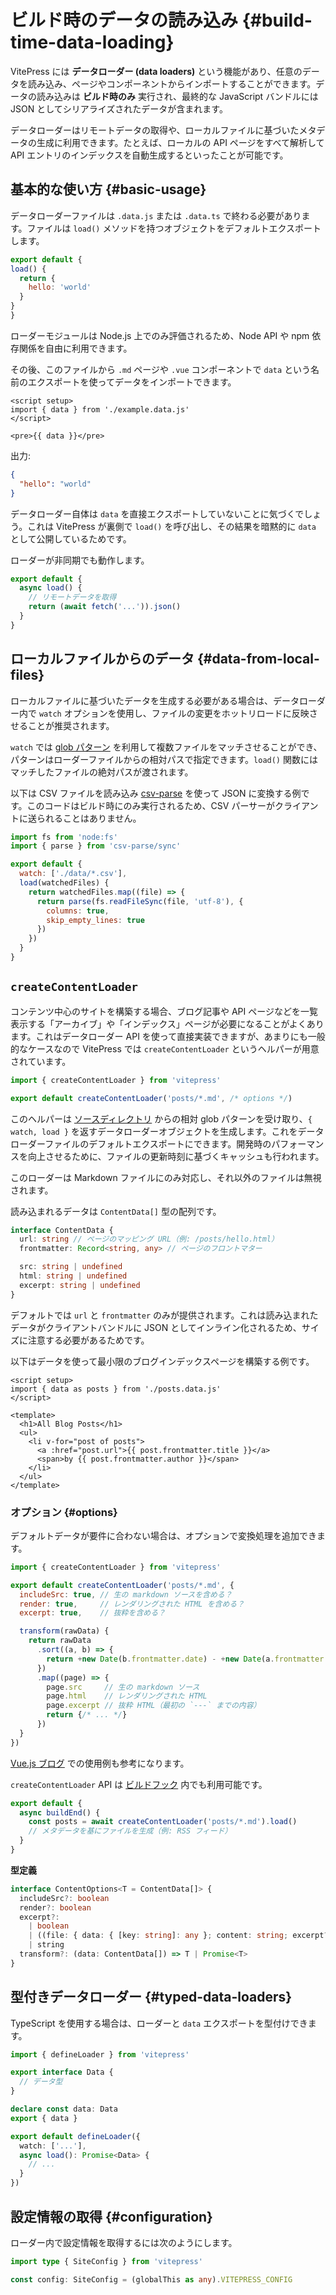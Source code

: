 # ビルド時のデータの読み込み {#build-time-data-loading}

VitePress には **データローダー (data loaders)** という機能があり、任意のデータを読み込み、ページやコンポーネントからインポートすることができます。データの読み込みは **ビルド時のみ** 実行され、最終的な JavaScript バンドルには JSON としてシリアライズされたデータが含まれます。

データローダーはリモートデータの取得や、ローカルファイルに基づいたメタデータの生成に利用できます。たとえば、ローカルの API ページをすべて解析して API エントリのインデックスを自動生成するといったことが可能です。

## 基本的な使い方 {#basic-usage}

データローダーファイルは `.data.js` または `.data.ts` で終わる必要があります。ファイルは `load()` メソッドを持つオブジェクトをデフォルトエクスポートします。

```js [example.data.js]
export default {
load() {
  return {
    hello: 'world'
  }
}
}
```

ローダーモジュールは Node.js 上でのみ評価されるため、Node API や npm 依存関係を自由に利用できます。

その後、このファイルから `.md` ページや `.vue` コンポーネントで `data` という名前のエクスポートを使ってデータをインポートできます。

```vue
<script setup>
import { data } from './example.data.js'
</script>

<pre>{{ data }}</pre>
```

出力:

```json
{
  "hello": "world"
}
```

データローダー自体は `data` を直接エクスポートしていないことに気づくでしょう。これは VitePress が裏側で `load()` を呼び出し、その結果を暗黙的に `data` として公開しているためです。

ローダーが非同期でも動作します。

```js
export default {
  async load() {
    // リモートデータを取得
    return (await fetch('...')).json()
  }
}
```

## ローカルファイルからのデータ {#data-from-local-files}

ローカルファイルに基づいたデータを生成する必要がある場合は、データローダー内で `watch` オプションを使用し、ファイルの変更をホットリロードに反映させることが推奨されます。

`watch` では [glob パターン](https://github.com/mrmlnc/fast-glob#pattern-syntax) を利用して複数ファイルをマッチさせることができ、パターンはローダーファイルからの相対パスで指定できます。`load()` 関数にはマッチしたファイルの絶対パスが渡されます。

以下は CSV ファイルを読み込み [csv-parse](https://github.com/adaltas/node-csv/tree/master/packages/csv-parse/) を使って JSON に変換する例です。このコードはビルド時にのみ実行されるため、CSV パーサーがクライアントに送られることはありません。

```js
import fs from 'node:fs'
import { parse } from 'csv-parse/sync'

export default {
  watch: ['./data/*.csv'],
  load(watchedFiles) {
    return watchedFiles.map((file) => {
      return parse(fs.readFileSync(file, 'utf-8'), {
        columns: true,
        skip_empty_lines: true
      })
    })
  }
}
```

## `createContentLoader`

コンテンツ中心のサイトを構築する場合、ブログ記事や API ページなどを一覧表示する「アーカイブ」や「インデックス」ページが必要になることがよくあります。これはデータローダー API を使って直接実装できますが、あまりにも一般的なケースなので VitePress では `createContentLoader` というヘルパーが用意されています。

```js [posts.data.js]
import { createContentLoader } from 'vitepress'

export default createContentLoader('posts/*.md', /* options */)
```

このヘルパーは [ソースディレクトリ](./routing#source-directory) からの相対 glob パターンを受け取り、`{ watch, load }` を返すデータローダーオブジェクトを生成します。これをデータローダーファイルのデフォルトエクスポートにできます。開発時のパフォーマンスを向上させるために、ファイルの更新時刻に基づくキャッシュも行われます。

このローダーは Markdown ファイルにのみ対応し、それ以外のファイルは無視されます。

読み込まれるデータは `ContentData[]` 型の配列です。

```ts
interface ContentData {
  url: string // ページのマッピング URL（例: /posts/hello.html）
  frontmatter: Record<string, any> // ページのフロントマター

  src: string | undefined
  html: string | undefined
  excerpt: string | undefined
}
```

デフォルトでは `url` と `frontmatter` のみが提供されます。これは読み込まれたデータがクライアントバンドルに JSON としてインライン化されるため、サイズに注意する必要があるためです。

以下はデータを使って最小限のブログインデックスページを構築する例です。

```vue
<script setup>
import { data as posts } from './posts.data.js'
</script>

<template>
  <h1>All Blog Posts</h1>
  <ul>
    <li v-for="post of posts">
      <a :href="post.url">{{ post.frontmatter.title }}</a>
      <span>by {{ post.frontmatter.author }}</span>
    </li>
  </ul>
</template>
```

### オプション {#options}

デフォルトデータが要件に合わない場合は、オプションで変換処理を追加できます。

```js [posts.data.js]
import { createContentLoader } from 'vitepress'

export default createContentLoader('posts/*.md', {
  includeSrc: true, // 生の markdown ソースを含める？
  render: true,     // レンダリングされた HTML を含める？
  excerpt: true,    // 抜粋を含める？

  transform(rawData) {
    return rawData
      .sort((a, b) => {
        return +new Date(b.frontmatter.date) - +new Date(a.frontmatter.date)
      })
      .map((page) => {
        page.src     // 生の markdown ソース
        page.html    // レンダリングされた HTML
        page.excerpt // 抜粋 HTML（最初の `---` までの内容）
        return {/* ... */}
      })
  }
})
```

[Vue.js ブログ](https://github.com/vuejs/blog/blob/main/.vitepress/theme/posts.data.ts) での使用例も参考になります。

`createContentLoader` API は [ビルドフック](../reference/site-config#build-hooks) 内でも利用可能です。

```js [.vitepress/config.js]
export default {
  async buildEnd() {
    const posts = await createContentLoader('posts/*.md').load()
    // メタデータを基にファイルを生成（例: RSS フィード）
  }
}
```

**型定義**

```ts
interface ContentOptions<T = ContentData[]> {
  includeSrc?: boolean
  render?: boolean
  excerpt?:
    | boolean
    | ((file: { data: { [key: string]: any }; content: string; excerpt?: string }, options?: any) => void)
    | string
  transform?: (data: ContentData[]) => T | Promise<T>
}
```

## 型付きデータローダー {#typed-data-loaders}


TypeScript を使用する場合は、ローダーと `data` エクスポートを型付けできます。

```ts
import { defineLoader } from 'vitepress'

export interface Data {
  // データ型
}

declare const data: Data
export { data }

export default defineLoader({
  watch: ['...'],
  async load(): Promise<Data> {
    // ...
  }
})
```

## 設定情報の取得 {#configuration}


ローダー内で設定情報を取得するには次のようにします。

```ts
import type { SiteConfig } from 'vitepress'

const config: SiteConfig = (globalThis as any).VITEPRESS_CONFIG
```
